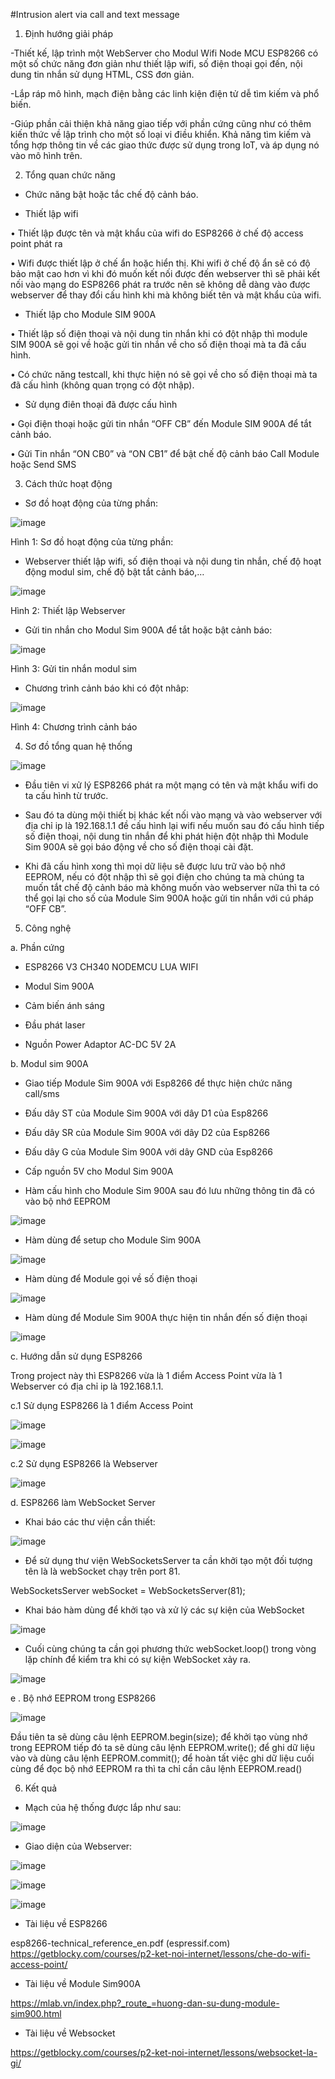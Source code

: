 #Intrusion alert via call and text message 
1. Định hướng giải pháp

-Thiết kế, lập trình một WebServer cho Modul Wifi Node MCU ESP8266 có một số chức năng đơn giản như thiết lập wifi, số điện thoại gọi đến, nội dung tin nhắn sử dụng HTML, CSS đơn giản. 

-Lắp ráp mô hình, mạch điện bằng các linh kiện điện tử dễ tìm kiếm và phổ biến.

-Giúp phần cải thiện khả năng giao tiếp với phần cứng cũng như có thêm kiến thức về lập trình cho một số loại vi điều khiển. Khả năng tìm kiếm và tổng hợp thông tin về các giao thức được sử dụng trong IoT, và áp dụng nó vào mô hình trên.

2. Tổng quan chức năng

-	Chức năng bật hoặc tắc chế độ cảnh báo.

-	Thiết lập wifi

•	Thiết lập được tên và mật khẩu của wifi do ESP8266 ở chế độ access point phát ra

•	Wifi được thiết lập ở chế ẩn hoặc hiển thị. Khi wifi ở chế độ ẩn sẽ có độ bảo mật cao hơn vì khi đó muốn kết nối được đến webserver thì sẽ phải kết nối vào mạng do ESP8266 phát ra trước nên sẽ không dễ dàng vào được webserver để thay đổi cấu hình khi mà không biết tên và mật khẩu của wifi.

-	Thiết lập cho Module SIM 900A

  •	Thiết lập số điện thoại và nội dung tin nhắn khi có đột nhập thì module SIM 900A sẽ gọi về hoặc gửi tin nhắn về cho số điện thoại mà ta đã cấu hình.
  
  •	Có chức năng testcall, khi thực hiện nó sẽ gọi về cho số điện thoại mà ta đã cấu hình (không quan trọng có đột nhập).

-	Sử dụng điên thoại đã được cấu hình 

  •	Gọi điện thoại hoặc gửi tin nhắn “OFF CB” đến Module SIM 900A để tắt cảnh báo.
  
  •	Gửi Tin nhắn “ON CB0” và “ON CB1” để bật chế độ cảnh báo Call Module hoặc Send SMS 

3. Cách thức hoạt động

-	Sơ đồ hoạt động của từng phần:

![image](https://user-images.githubusercontent.com/59023235/151993601-a58b6d84-42da-4280-8995-60d0636b18c5.png)
                                     
Hình 1: Sơ đồ hoạt động của từng phần:

-	Webserver thiết lập wifi, số điện thoại và nội dung tin nhắn, chế độ hoạt động modul sim, chế độ bật tắt cảnh báo,…

![image](https://user-images.githubusercontent.com/59023235/151993646-2f95bcda-5d63-416c-92d6-59cd8f9e198b.png)

                                    
Hình 2: Thiết lập Webserver

-	Gửi tin nhắn cho Modul Sim 900A để tắt hoặc bật cảnh báo:

![image](https://user-images.githubusercontent.com/59023235/151993671-86f6112e-9c4d-4179-93f8-c38f068970f8.png)

                                      
Hình 3: Gửi tin nhắn modul sim

-	Chương trình cảnh báo khi có đột nhâp:

![image](https://user-images.githubusercontent.com/59023235/151993739-17722901-83b6-4c92-b66a-59d0686f5733.png)

  
Hình 4: Chương trình cảnh báo

4. Sơ đồ tổng quan hệ thống

![image](https://user-images.githubusercontent.com/59023235/151993826-761349fb-9f3a-42e6-b5a4-024d4d4718ca.png)

-	Đầu tiên vi xử lý ESP8266 phát ra một mạng có tên và mật khẩu wifi do ta cấu hình từ trước.

-	Sau đó ta dùng mội thiết bị khác kết nối vào mạng và vào webserver với địa chỉ ip là 192.168.1.1 đề cấu hình lại wifi nếu muốn sau đó cấu hình tiếp số điện thoại, nội dung tin nhắn để khi phát hiện đột nhập thì Module Sim 900A sẽ gọi báo động về cho số điện thoại cài đặt.

-	Khi đã cấu hình xong thì mọi dữ liệu sẽ được lưu trữ vào bộ nhớ EEPROM, nếu có đột nhập thì sẽ gọi điện cho chúng ta mà chúng ta muốn tắt chế độ cảnh báo mà không muốn vào webserver nữa thì ta có thể gọi lại cho số của Module Sim 900A hoặc gửi tin nhắn với cú pháp “OFF CB”.

5. Công nghệ

a. Phần cứng 

- ESP8266 V3 CH340 NODEMCU LUA WIFI

- Modul Sim 900A

- Cảm biến ánh sáng

- Đầu phát laser

- Nguồn Power Adaptor AC-DC 5V 2A

b. Modul sim 900A
- Giao tiếp Module Sim 900A với Esp8266 để thực hiện chức năng call/sms

+ Đấu dây ST của Module Sim 900A với dây D1 của Esp8266

+ Đấu dây SR của Module Sim 900A với dây D2 của Esp8266

+ Đấu dây G của Module Sim 900A với dây GND của Esp8266

+ Cấp nguồn 5V cho Modul Sim 900A

-	Hàm cấu hình cho Module Sim 900A sau đó lưu những thông tin đã có vào bộ nhớ EEPROM

![image](https://user-images.githubusercontent.com/59023235/152003196-87d7b0fc-a56b-422c-81e5-baae6f3f7127.png)

-	Hàm dùng để setup cho Module Sim 900A

![image](https://user-images.githubusercontent.com/59023235/152003620-781934e7-bc41-401c-8780-6456a08e9820.png)

-	Hàm dùng để Module gọi về số điện thoại 

![image](https://user-images.githubusercontent.com/59023235/152003714-861f3cb1-a6e4-4a4f-9232-95196c2b0d4f.png)

-	Hàm dùng để Module Sim 900A thực hiện tin nhắn đến số điện thoại

![image](https://user-images.githubusercontent.com/59023235/152003836-077ffe21-ecb4-4b3b-afad-9fd90b5441d1.png)

c. Hướng dẫn sử dụng ESP8266

  Trong project này thì ESP8266 vừa là 1 điểm Access Point vừa là 1 Webserver có địa chỉ ip là 192.168.1.1.

c.1 Sử dụng ESP8266 là 1 điểm Access Point

![image](https://user-images.githubusercontent.com/59023235/151996242-21175e8f-a541-4c61-b6a0-ef1cb17826a1.png)

![image](https://user-images.githubusercontent.com/59023235/151996251-a3fe7b01-4854-470e-a6a4-19e544494b7f.png)

c.2 Sử dụng ESP8266 là Webserver

![image](https://user-images.githubusercontent.com/59023235/151996371-efac3d01-6d8f-4bfa-a20f-1e7c824019b6.png)

d. ESP8266 làm WebSocket Server

- Khai báo các thư viện cần thiết:

![image](https://user-images.githubusercontent.com/59023235/152004497-fa255fd2-be3e-461a-a502-54d69f8eedc1.png)

- Để sử dụng thư viện WebSocketsServer ta cần khởi tạo một đối tượng tên là là webSocket chạy trên port 81.

WebSocketsServer webSocket = WebSocketsServer(81);

-	Khai báo hàm dùng để khởi tạo và xử lý các sự kiện của WebSocket 

![image](https://user-images.githubusercontent.com/59023235/152005141-dbf5e86f-7090-405d-92a3-716d7e344bbd.png)

- Cuối cùng chúng ta cần gọi phương thức webSocket.loop() trong vòng lặp chính để kiểm tra khi có sự kiện WebSocket xảy ra.

![image](https://user-images.githubusercontent.com/59023235/152005226-2543a9e5-bd63-41b1-b057-98fd6274d752.png)


e . Bộ nhớ EEPROM trong ESP8266

![image](https://user-images.githubusercontent.com/59023235/151996932-ac81efa5-62a1-4452-a2e3-da23ea63f9f2.png)

Đầu tiên ta sẽ dùng câu lệnh EEPROM.begin(size); để khởi tạo vùng nhớ trong EEPROM tiếp đó ta sẽ dùng câu lệnh EEPROM.write(); để ghi dữ liệu vào và dùng câu lệnh EEPROM.commit(); để hoàn tất việc ghi dữ liệu cuối cùng để đọc bộ nhớ EEPROM ra thì ta chỉ cần câu lệnh EEPROM.read()

6. Kết quả

-	Mạch của hệ thống được lắp như sau: 

![image](https://user-images.githubusercontent.com/59023235/151997272-7fe46218-be95-4f0e-92a3-fa6151abf907.png)

-	Giao diện của Webserver: 

![image](https://user-images.githubusercontent.com/59023235/151997311-9ec42f8c-b42c-4485-bb71-92b9441b9d36.png)

![image](https://user-images.githubusercontent.com/59023235/151997334-03949cc0-7631-4b78-9aa5-7733b2b250d2.png)

![image](https://user-images.githubusercontent.com/59023235/151997360-3610fd8c-7bbb-459b-9a35-a3baa682c008.png)

-	Tài liệu về ESP8266

esp8266-technical_reference_en.pdf (espressif.com)
https://getblocky.com/courses/p2-ket-noi-internet/lessons/che-do-wifi-access-point/

-	Tài liệu về Module Sim900A

https://mlab.vn/index.php?_route_=huong-dan-su-dung-module-sim900.html
-	Tài liệu về Websocket

https://getblocky.com/courses/p2-ket-noi-internet/lessons/websocket-la-gi/


